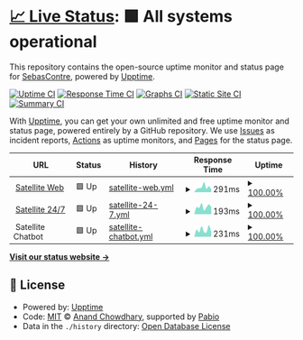 # [📈 Live Status](https://status.satellite.moe): <!--live status--> **🟩 All systems operational**

This repository contains the open-source uptime monitor and status page for [SebasContre](https://status.satellite.moe), powered by [Upptime](https://github.com/upptime/upptime).

[![Uptime CI](https://github.com/sebascontre/satellite-upptime/workflows/Uptime%20CI/badge.svg)](https://github.com/sebascontre/satellite-upptime/actions?query=workflow%3A%22Uptime+CI%22)
[![Response Time CI](https://github.com/sebascontre/satellite-upptime/workflows/Response%20Time%20CI/badge.svg)](https://github.com/sebascontre/satellite-upptime/actions?query=workflow%3A%22Response+Time+CI%22)
[![Graphs CI](https://github.com/sebascontre/satellite-upptime/workflows/Graphs%20CI/badge.svg)](https://github.com/sebascontre/satellite-upptime/actions?query=workflow%3A%22Graphs+CI%22)
[![Static Site CI](https://github.com/sebascontre/satellite-upptime/workflows/Static%20Site%20CI/badge.svg)](https://github.com/sebascontre/satellite-upptime/actions?query=workflow%3A%22Static+Site+CI%22)
[![Summary CI](https://github.com/sebascontre/satellite-upptime/workflows/Summary%20CI/badge.svg)](https://github.com/sebascontre/satellite-upptime/actions?query=workflow%3A%22Summary+CI%22)

With [Upptime](https://upptime.js.org), you can get your own unlimited and free uptime monitor and status page, powered entirely by a GitHub repository. We use [Issues](https://github.com/sebascontre/satellite-upptime/issues) as incident reports, [Actions](https://github.com/sebascontre/satellite-upptime/actions) as uptime monitors, and [Pages](https://status.satellite.moe) for the status page.

<!--start: status pages-->
<!-- This summary is generated by Upptime (https://github.com/upptime/upptime) -->
<!-- Do not edit this manually, your changes will be overwritten -->
<!-- prettier-ignore -->
| URL | Status | History | Response Time | Uptime |
| --- | ------ | ------- | ------------- | ------ |
| <img alt="" src="https://satellite.moe/favicon.ico" height="13"> [Satellite Web](https://satellite.moe) | 🟩 Up | [satellite-web.yml](https://github.com/sebascontre/satellite-upptime/commits/HEAD/history/satellite-web.yml) | <details><summary><img alt="Response time graph" src="./graphs/satellite-web/response-time-week.png" height="20"> 291ms</summary><br><a href="https://status.satellite.moe/history/satellite-web"><img alt="Response time 309" src="https://img.shields.io/endpoint?url=https%3A%2F%2Fraw.githubusercontent.com%2Fsebascontre%2Fsatellite-upptime%2FHEAD%2Fapi%2Fsatellite-web%2Fresponse-time.json"></a><br><a href="https://status.satellite.moe/history/satellite-web"><img alt="24-hour response time 159" src="https://img.shields.io/endpoint?url=https%3A%2F%2Fraw.githubusercontent.com%2Fsebascontre%2Fsatellite-upptime%2FHEAD%2Fapi%2Fsatellite-web%2Fresponse-time-day.json"></a><br><a href="https://status.satellite.moe/history/satellite-web"><img alt="7-day response time 291" src="https://img.shields.io/endpoint?url=https%3A%2F%2Fraw.githubusercontent.com%2Fsebascontre%2Fsatellite-upptime%2FHEAD%2Fapi%2Fsatellite-web%2Fresponse-time-week.json"></a><br><a href="https://status.satellite.moe/history/satellite-web"><img alt="30-day response time 307" src="https://img.shields.io/endpoint?url=https%3A%2F%2Fraw.githubusercontent.com%2Fsebascontre%2Fsatellite-upptime%2FHEAD%2Fapi%2Fsatellite-web%2Fresponse-time-month.json"></a><br><a href="https://status.satellite.moe/history/satellite-web"><img alt="1-year response time 309" src="https://img.shields.io/endpoint?url=https%3A%2F%2Fraw.githubusercontent.com%2Fsebascontre%2Fsatellite-upptime%2FHEAD%2Fapi%2Fsatellite-web%2Fresponse-time-year.json"></a></details> | <details><summary><a href="https://status.satellite.moe/history/satellite-web">100.00%</a></summary><a href="https://status.satellite.moe/history/satellite-web"><img alt="All-time uptime 100.00%" src="https://img.shields.io/endpoint?url=https%3A%2F%2Fraw.githubusercontent.com%2Fsebascontre%2Fsatellite-upptime%2FHEAD%2Fapi%2Fsatellite-web%2Fuptime.json"></a><br><a href="https://status.satellite.moe/history/satellite-web"><img alt="24-hour uptime 100.00%" src="https://img.shields.io/endpoint?url=https%3A%2F%2Fraw.githubusercontent.com%2Fsebascontre%2Fsatellite-upptime%2FHEAD%2Fapi%2Fsatellite-web%2Fuptime-day.json"></a><br><a href="https://status.satellite.moe/history/satellite-web"><img alt="7-day uptime 100.00%" src="https://img.shields.io/endpoint?url=https%3A%2F%2Fraw.githubusercontent.com%2Fsebascontre%2Fsatellite-upptime%2FHEAD%2Fapi%2Fsatellite-web%2Fuptime-week.json"></a><br><a href="https://status.satellite.moe/history/satellite-web"><img alt="30-day uptime 100.00%" src="https://img.shields.io/endpoint?url=https%3A%2F%2Fraw.githubusercontent.com%2Fsebascontre%2Fsatellite-upptime%2FHEAD%2Fapi%2Fsatellite-web%2Fuptime-month.json"></a><br><a href="https://status.satellite.moe/history/satellite-web"><img alt="1-year uptime 100.00%" src="https://img.shields.io/endpoint?url=https%3A%2F%2Fraw.githubusercontent.com%2Fsebascontre%2Fsatellite-upptime%2FHEAD%2Fapi%2Fsatellite-web%2Fuptime-year.json"></a></details>
| <img alt="" src="https://icons.duckduckgo.com/ip3/twitch.tv.ico" height="13"> [Satellite 24/7](https://twitch.tv/satellitemoe) | 🟩 Up | [satellite-24-7.yml](https://github.com/sebascontre/satellite-upptime/commits/HEAD/history/satellite-24-7.yml) | <details><summary><img alt="Response time graph" src="./graphs/satellite-24-7/response-time-week.png" height="20"> 193ms</summary><br><a href="https://status.satellite.moe/history/satellite-24-7"><img alt="Response time 180" src="https://img.shields.io/endpoint?url=https%3A%2F%2Fraw.githubusercontent.com%2Fsebascontre%2Fsatellite-upptime%2FHEAD%2Fapi%2Fsatellite-24-7%2Fresponse-time.json"></a><br><a href="https://status.satellite.moe/history/satellite-24-7"><img alt="24-hour response time 187" src="https://img.shields.io/endpoint?url=https%3A%2F%2Fraw.githubusercontent.com%2Fsebascontre%2Fsatellite-upptime%2FHEAD%2Fapi%2Fsatellite-24-7%2Fresponse-time-day.json"></a><br><a href="https://status.satellite.moe/history/satellite-24-7"><img alt="7-day response time 193" src="https://img.shields.io/endpoint?url=https%3A%2F%2Fraw.githubusercontent.com%2Fsebascontre%2Fsatellite-upptime%2FHEAD%2Fapi%2Fsatellite-24-7%2Fresponse-time-week.json"></a><br><a href="https://status.satellite.moe/history/satellite-24-7"><img alt="30-day response time 173" src="https://img.shields.io/endpoint?url=https%3A%2F%2Fraw.githubusercontent.com%2Fsebascontre%2Fsatellite-upptime%2FHEAD%2Fapi%2Fsatellite-24-7%2Fresponse-time-month.json"></a><br><a href="https://status.satellite.moe/history/satellite-24-7"><img alt="1-year response time 180" src="https://img.shields.io/endpoint?url=https%3A%2F%2Fraw.githubusercontent.com%2Fsebascontre%2Fsatellite-upptime%2FHEAD%2Fapi%2Fsatellite-24-7%2Fresponse-time-year.json"></a></details> | <details><summary><a href="https://status.satellite.moe/history/satellite-24-7">100.00%</a></summary><a href="https://status.satellite.moe/history/satellite-24-7"><img alt="All-time uptime 100.00%" src="https://img.shields.io/endpoint?url=https%3A%2F%2Fraw.githubusercontent.com%2Fsebascontre%2Fsatellite-upptime%2FHEAD%2Fapi%2Fsatellite-24-7%2Fuptime.json"></a><br><a href="https://status.satellite.moe/history/satellite-24-7"><img alt="24-hour uptime 100.00%" src="https://img.shields.io/endpoint?url=https%3A%2F%2Fraw.githubusercontent.com%2Fsebascontre%2Fsatellite-upptime%2FHEAD%2Fapi%2Fsatellite-24-7%2Fuptime-day.json"></a><br><a href="https://status.satellite.moe/history/satellite-24-7"><img alt="7-day uptime 100.00%" src="https://img.shields.io/endpoint?url=https%3A%2F%2Fraw.githubusercontent.com%2Fsebascontre%2Fsatellite-upptime%2FHEAD%2Fapi%2Fsatellite-24-7%2Fuptime-week.json"></a><br><a href="https://status.satellite.moe/history/satellite-24-7"><img alt="30-day uptime 100.00%" src="https://img.shields.io/endpoint?url=https%3A%2F%2Fraw.githubusercontent.com%2Fsebascontre%2Fsatellite-upptime%2FHEAD%2Fapi%2Fsatellite-24-7%2Fuptime-month.json"></a><br><a href="https://status.satellite.moe/history/satellite-24-7"><img alt="1-year uptime 100.00%" src="https://img.shields.io/endpoint?url=https%3A%2F%2Fraw.githubusercontent.com%2Fsebascontre%2Fsatellite-upptime%2FHEAD%2Fapi%2Fsatellite-24-7%2Fuptime-year.json"></a></details>
| <img alt="" src="https://cloud.google.com/favicon.ico" height="13"> Satellite Chatbot | 🟩 Up | [satellite-chatbot.yml](https://github.com/sebascontre/satellite-upptime/commits/HEAD/history/satellite-chatbot.yml) | <details><summary><img alt="Response time graph" src="./graphs/satellite-chatbot/response-time-week.png" height="20"> 231ms</summary><br><a href="https://status.satellite.moe/history/satellite-chatbot"><img alt="Response time 230" src="https://img.shields.io/endpoint?url=https%3A%2F%2Fraw.githubusercontent.com%2Fsebascontre%2Fsatellite-upptime%2FHEAD%2Fapi%2Fsatellite-chatbot%2Fresponse-time.json"></a><br><a href="https://status.satellite.moe/history/satellite-chatbot"><img alt="24-hour response time 147" src="https://img.shields.io/endpoint?url=https%3A%2F%2Fraw.githubusercontent.com%2Fsebascontre%2Fsatellite-upptime%2FHEAD%2Fapi%2Fsatellite-chatbot%2Fresponse-time-day.json"></a><br><a href="https://status.satellite.moe/history/satellite-chatbot"><img alt="7-day response time 231" src="https://img.shields.io/endpoint?url=https%3A%2F%2Fraw.githubusercontent.com%2Fsebascontre%2Fsatellite-upptime%2FHEAD%2Fapi%2Fsatellite-chatbot%2Fresponse-time-week.json"></a><br><a href="https://status.satellite.moe/history/satellite-chatbot"><img alt="30-day response time 239" src="https://img.shields.io/endpoint?url=https%3A%2F%2Fraw.githubusercontent.com%2Fsebascontre%2Fsatellite-upptime%2FHEAD%2Fapi%2Fsatellite-chatbot%2Fresponse-time-month.json"></a><br><a href="https://status.satellite.moe/history/satellite-chatbot"><img alt="1-year response time 230" src="https://img.shields.io/endpoint?url=https%3A%2F%2Fraw.githubusercontent.com%2Fsebascontre%2Fsatellite-upptime%2FHEAD%2Fapi%2Fsatellite-chatbot%2Fresponse-time-year.json"></a></details> | <details><summary><a href="https://status.satellite.moe/history/satellite-chatbot">100.00%</a></summary><a href="https://status.satellite.moe/history/satellite-chatbot"><img alt="All-time uptime 100.00%" src="https://img.shields.io/endpoint?url=https%3A%2F%2Fraw.githubusercontent.com%2Fsebascontre%2Fsatellite-upptime%2FHEAD%2Fapi%2Fsatellite-chatbot%2Fuptime.json"></a><br><a href="https://status.satellite.moe/history/satellite-chatbot"><img alt="24-hour uptime 100.00%" src="https://img.shields.io/endpoint?url=https%3A%2F%2Fraw.githubusercontent.com%2Fsebascontre%2Fsatellite-upptime%2FHEAD%2Fapi%2Fsatellite-chatbot%2Fuptime-day.json"></a><br><a href="https://status.satellite.moe/history/satellite-chatbot"><img alt="7-day uptime 100.00%" src="https://img.shields.io/endpoint?url=https%3A%2F%2Fraw.githubusercontent.com%2Fsebascontre%2Fsatellite-upptime%2FHEAD%2Fapi%2Fsatellite-chatbot%2Fuptime-week.json"></a><br><a href="https://status.satellite.moe/history/satellite-chatbot"><img alt="30-day uptime 100.00%" src="https://img.shields.io/endpoint?url=https%3A%2F%2Fraw.githubusercontent.com%2Fsebascontre%2Fsatellite-upptime%2FHEAD%2Fapi%2Fsatellite-chatbot%2Fuptime-month.json"></a><br><a href="https://status.satellite.moe/history/satellite-chatbot"><img alt="1-year uptime 100.00%" src="https://img.shields.io/endpoint?url=https%3A%2F%2Fraw.githubusercontent.com%2Fsebascontre%2Fsatellite-upptime%2FHEAD%2Fapi%2Fsatellite-chatbot%2Fuptime-year.json"></a></details>

<!--end: status pages-->

[**Visit our status website →**](https://status.satellite.moe)

## 📄 License

- Powered by: [Upptime](https://github.com/upptime/upptime)
- Code: [MIT](./LICENSE) © [Anand Chowdhary](https://anandchowdhary.com), supported by [Pabio](https://pabio.com)
- Data in the `./history` directory: [Open Database License](https://opendatacommons.org/licenses/odbl/1-0/)

